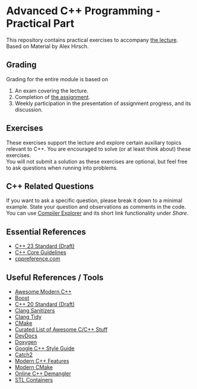 # Advanced C++ Programming - Practical Part

This repository contains practical exercises to accompany [the lecture](https://github.com/PeterTh/uibk_cpp).
Based on Material by Alex Hirsch.

## Grading

Grading for the entire module is based on 

1. An exam covering the lecture.
2. Completion of [the assignment](assignment).
3. Weekly participation in the presentation of assignment progress, and its discussion.

## Exercises

These exercises support the lecture and explore certain auxiliary topics relevant to C++.
You are encouraged to solve (or at least think about) these exercises.  
You will not submit a solution as these exercises are optional, but feel free to ask questions when running into problems.

## C++ Related Questions

If you want to ask a specific question, please break it down to a minimal example.
State your question and observations as comments in the code.
You can use [Compiler Explorer](https://compiler-explorer.com/) and its short link functionality under *Share*.

## Essential References

- [C++ 23 Standard (Draft)](https://timsong-cpp.github.io/cppwp/n4950/)
- [C++ Core Guidelines](http://isocpp.github.io/CppCoreGuidelines/CppCoreGuidelines)
- [cppreference.com](http://en.cppreference.com)

## Useful References / Tools

- [Awesome Modern C++](https://github.com/rigtorp/awesome-modern-cpp)
- [Boost](http://www.boost.org)
- [C++ 20 Standard (Draft)](https://isocpp.org/files/papers/N4860.pdf)
- [Clang Sanitizers](https://clang.llvm.org/docs/UsersManual.html#controlling-code-generation)
- [Clang Tidy](http://clang.llvm.org/extra/clang-tidy/)
- [CMake](https://cmake.org)
- [Curated List of Awesome C/C++ Stuff](https://github.com/fffaraz/awesome-cpp)
- [DevDocs](https://devdocs.io/)
- [Doxygen](http://www.stack.nl/~dimitri/doxygen)
- [Google C++ Style Guide](https://google.github.io/styleguide/cppguide.html)
- [Catch2](https://github.com/catchorg/Catch2)
- [Modern C++ Features](https://github.com/AnthonyCalandra/modern-cpp-features)
- [Modern CMake](https://cliutils.gitlab.io/modern-cmake/)
- [Online C++ Demangler](https://demangler.com)
- [STL Containers](http://en.cppreference.com/w/cpp/container)
